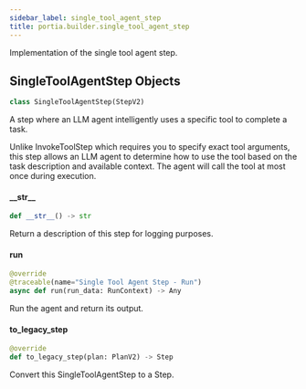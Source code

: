 ```yaml
---
sidebar_label: single_tool_agent_step
title: portia.builder.single_tool_agent_step
---
```


Implementation of the single tool agent step.

## SingleToolAgentStep Objects

```python
class SingleToolAgentStep(StepV2)
```

A step where an LLM agent intelligently uses a specific tool to complete a task.

Unlike InvokeToolStep which requires you to specify exact tool arguments, this step
allows an LLM agent to determine how to use the tool based on the task description
and available context. The agent will call the tool at most once during execution.

#### \_\_str\_\_

```python
def __str__() -> str
```

Return a description of this step for logging purposes.

#### run

```python
@override
@traceable(name="Single Tool Agent Step - Run")
async def run(run_data: RunContext) -> Any
```

Run the agent and return its output.

#### to\_legacy\_step

```python
@override
def to_legacy_step(plan: PlanV2) -> Step
```

Convert this SingleToolAgentStep to a Step.

